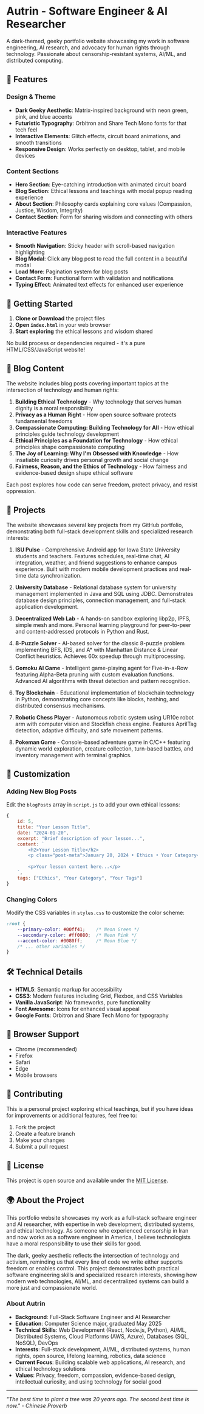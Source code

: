 # Autrin - Software Engineer & AI Researcher

A dark-themed, geeky portfolio website showcasing my work in software engineering, AI research, and advocacy for human rights through technology. Passionate about censorship-resistant systems, AI/ML, and distributed computing.

## 🌟 Features

### Design & Theme
- **Dark Geeky Aesthetic**: Matrix-inspired background with neon green, pink, and blue accents
- **Futuristic Typography**: Orbitron and Share Tech Mono fonts for that tech feel
- **Interactive Elements**: Glitch effects, circuit board animations, and smooth transitions
- **Responsive Design**: Works perfectly on desktop, tablet, and mobile devices

### Content Sections
- **Hero Section**: Eye-catching introduction with animated circuit board
- **Blog Section**: Ethical lessons and teachings with modal popup reading experience
- **About Section**: Philosophy cards explaining core values (Compassion, Justice, Wisdom, Integrity)
- **Contact Section**: Form for sharing wisdom and connecting with others

### Interactive Features
- **Smooth Navigation**: Sticky header with scroll-based navigation highlighting
- **Blog Modal**: Click any blog post to read the full content in a beautiful modal
- **Load More**: Pagination system for blog posts
- **Contact Form**: Functional form with validation and notifications
- **Typing Effect**: Animated text effects for enhanced user experience

## 🚀 Getting Started

1. **Clone or Download** the project files
2. **Open `index.html`** in your web browser
3. **Start exploring** the ethical lessons and wisdom shared

No build process or dependencies required - it's a pure HTML/CSS/JavaScript website!

## 📝 Blog Content

The website includes blog posts covering important topics at the intersection of technology and human rights:

1. **Building Ethical Technology** - Why technology that serves human dignity is a moral responsibility
2. **Privacy as a Human Right** - How open source software protects fundamental freedoms
3. **Compassionate Computing: Building Technology for All** - How ethical principles guide technology development
4. **Ethical Principles as a Foundation for Technology** - How ethical principles shape compassionate computing
5. **The Joy of Learning: Why I'm Obsessed with Knowledge** - How insatiable curiosity drives personal growth and social change
6. **Fairness, Reason, and the Ethics of Technology** - How fairness and evidence-based design shape ethical software

Each post explores how code can serve freedom, protect privacy, and resist oppression.

## 🚀 Projects

The website showcases several key projects from my GitHub portfolio, demonstrating both full-stack development skills and specialized research interests:

1. **ISU Pulse** - Comprehensive Android app for Iowa State University students and teachers. Features schedules, real-time chat, AI integration, weather, and friend suggestions to enhance campus experience. Built with modern mobile development practices and real-time data synchronization.

2. **University Database** - Relational database system for university management implemented in Java and SQL using JDBC. Demonstrates database design principles, connection management, and full-stack application development.

3. **Decentralized Web Lab** - A hands-on sandbox exploring libp2p, IPFS, simple mesh and more. Personal learning playground for peer-to-peer and content-addressed protocols in Python and Rust.

4. **8-Puzzle Solver** - AI-based solver for the classic 8-puzzle problem implementing BFS, IDS, and A* with Manhattan Distance & Linear Conflict heuristics. Achieves 60x speedup through multiprocessing.

5. **Gomoku AI Game** - Intelligent game-playing agent for Five-in-a-Row featuring Alpha-Beta pruning with custom evaluation functions. Advanced AI algorithms with threat detection and pattern recognition.

6. **Toy Blockchain** - Educational implementation of blockchain technology in Python, demonstrating core concepts like blocks, hashing, and distributed consensus mechanisms.

7. **Robotic Chess Player** - Autonomous robotic system using UR10e robot arm with computer vision and Stockfish chess engine. Features AprilTag detection, adaptive difficulty, and safe movement patterns.

8. **Pokeman Game** - Console-based adventure game in C/C++ featuring dynamic world exploration, creature collection, turn-based battles, and inventory management with terminal graphics.

## 🎨 Customization

### Adding New Blog Posts
Edit the `blogPosts` array in `script.js` to add your own ethical lessons:

```javascript
{
    id: 5,
    title: "Your Lesson Title",
    date: "2024-01-20",
    excerpt: "Brief description of your lesson...",
    content: `
        <h2>Your Lesson Title</h2>
        <p class="post-meta">January 20, 2024 • Ethics • Your Category</p>
        
        <p>Your lesson content here...</p>
    `,
    tags: ["Ethics", "Your Category", "Your Tags"]
}
```

### Changing Colors
Modify the CSS variables in `styles.css` to customize the color scheme:

```css
:root {
    --primary-color: #00ff41;    /* Neon Green */
    --secondary-color: #ff0080;  /* Neon Pink */
    --accent-color: #0080ff;     /* Neon Blue */
    /* ... other variables */
}
```

## 🛠️ Technical Details

- **HTML5**: Semantic markup for accessibility
- **CSS3**: Modern features including Grid, Flexbox, and CSS Variables
- **Vanilla JavaScript**: No frameworks, pure functionality
- **Font Awesome**: Icons for enhanced visual appeal
- **Google Fonts**: Orbitron and Share Tech Mono for typography

## 📱 Browser Support

- Chrome (recommended)
- Firefox
- Safari
- Edge
- Mobile browsers

## 🤝 Contributing

This is a personal project exploring ethical teachings, but if you have ideas for improvements or additional features, feel free to:

1. Fork the project
2. Create a feature branch
3. Make your changes
4. Submit a pull request

## 📄 License

This project is open source and available under the [MIT License](LICENSE).

## 🌍 About the Project

This portfolio website showcases my work as a full-stack software engineer and AI researcher, with expertise in web development, distributed systems, and ethical technology. As someone who experienced censorship in Iran and now works as a software engineer in America, I believe technologists have a moral responsibility to use their skills for good.

The dark, geeky aesthetic reflects the intersection of technology and activism, reminding us that every line of code we write either supports freedom or enables control. This project demonstrates both practical software engineering skills and specialized research interests, showing how modern web technologies, AI/ML, and decentralized systems can build a more just and compassionate world.

### About Autrin
- **Background**: Full-Stack Software Engineer and AI Researcher
- **Education**: Computer Science major, graduated May 2025
- **Technical Skills**: Web Development (React, Node.js, Python), AI/ML, Distributed Systems, Cloud Platforms (AWS, Azure), Databases (SQL, NoSQL), DevOps
- **Interests**: Full-stack development, AI/ML, distributed systems, human rights, open source, lifelong learning, robotics, data science
- **Current Focus**: Building scalable web applications, AI research, and ethical technology solutions
- **Values**: Privacy, freedom, compassion, evidence-based design, intellectual curiosity, and using technology for social good

---

*"The best time to plant a tree was 20 years ago. The second best time is now." - Chinese Proverb*